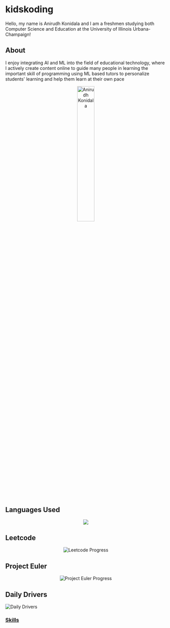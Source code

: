 # kidskoding

Hello, my name is Anirudh Konidala and
I am a freshmen studying both Computer Science and Education at the University of Illinois Urbana-Champaign!

## About

I enjoy integrating AI and ML into the field of educational technology, where I actively
create content online to guide many people
in learning the important skill of programming using ML based tutors to
personalize students' learning and help them learn at their own pace

<p align="center">
  <img src="./anirudh.png" alt="Anirudh Konidala" width="33%">
</p>

## Languages Used
<p align="center">
  <img src="https://github-readme-stats.vercel.app/api/top-langs/?username=kidskoding"
</p>

## Leetcode

<p align="center">
  <img src="https://leetcard.jacoblin.cool/anikoni?theme=dark&ext=heatmap" alt="Leetcode Progress" />
</p>

## Project Euler

<p align="center">
  <img src="https://projecteuler.net/profile/anikoni2010.png" alt="Project Euler Progress" />
</p>

## Daily Drivers

![Daily Drivers](https://skillicons.dev/icons?i=rust,cpp,c,cs,py,git,docker,postgres,mongodb,neovim,bash,apple,linux)

### [Skills](https://github.com/kidskoding/kidskoding/blob/master/SKILLS.md)  